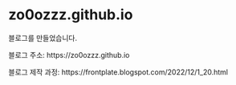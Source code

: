 # zo0ozzz.github.io
<p>블로그를 만들었습니다.</p>
<p>블로그 주소: https://zo0ozzz.github.io</p>
<p>블로그 제작 과정: https://frontplate.blogspot.com/2022/12/1_20.html</p>
